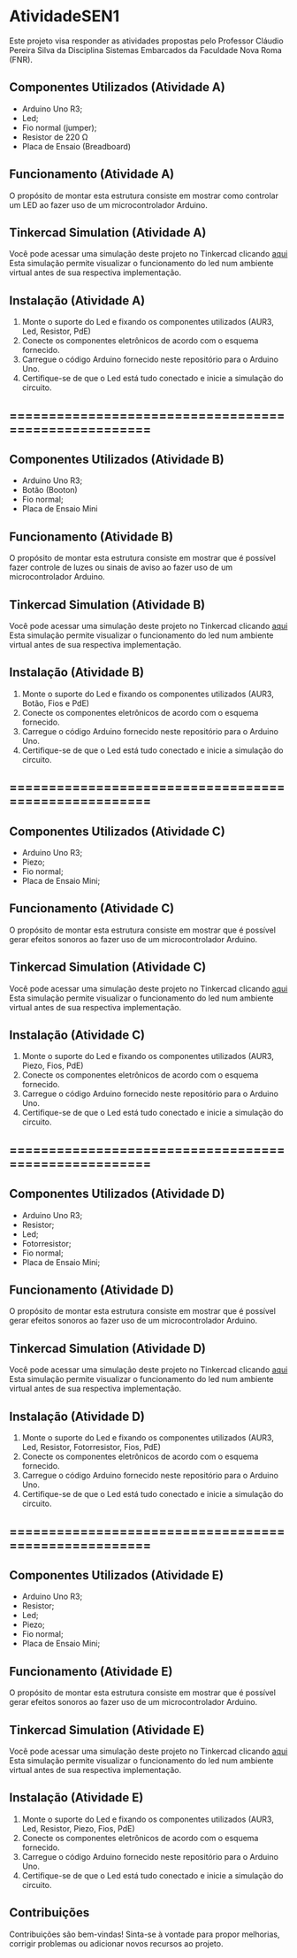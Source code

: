 ﻿# AtividadeSEN1

Este projeto visa responder as atividades propostas pelo Professor Cláudio Pereira Silva da Disciplina Sistemas Embarcados da Faculdade Nova Roma (FNR).

## Componentes Utilizados (Atividade A)
- Arduino Uno R3;   
- Led;
- Fio normal (jumper);
- Resistor de 220 Ω
- Placa de Ensaio (Breadboard)

## Funcionamento (Atividade A)
O propósito de montar esta estrutura consiste em mostrar como controlar um LED ao fazer uso de um microcontrolador Arduino. 

## Tinkercad Simulation (Atividade A)

Você pode acessar uma simulação deste projeto no Tinkercad clicando [aqui]([https://www.tinkercad.com/things/3k7cXSc5EKF-mighty-amur/editel?sharecode=LQkVEqEy6LzjZAZfqLBSAjIlHKlQ80LC0dGxzrPKjSE](https://www.tinkercad.com/things/202XwRQpPTr-stunning-jofo/editel?sharecode=MUUWKSFR_3raqsbHuUJFdEVzhuwG0FYNYcGzFMw1Ny8)) Esta simulação permite visualizar o funcionamento do led num ambiente virtual antes de sua respectiva implementação.

## Instalação (Atividade A)
1. Monte o suporte do Led e fixando os componentes utilizados (AUR3, Led, Resistor, PdE)
2. Conecte os componentes eletrônicos de acordo com o esquema fornecido.
3. Carregue o código Arduino fornecido neste repositório para o Arduino Uno.
4. Certifique-se de que o Led está tudo conectado e inicie a simulação do circuito.

## =====================================================

## Componentes Utilizados (Atividade B)
- Arduino Uno R3;   
- Botão (Booton)
- Fio normal;
- Placa de Ensaio Mini

## Funcionamento (Atividade B)
O propósito de montar esta estrutura consiste em mostrar que é possível fazer controle de luzes ou sinais de aviso ao fazer uso de um microcontrolador Arduino. 

## Tinkercad Simulation (Atividade B)

Você pode acessar uma simulação deste projeto no Tinkercad clicando [aqui](https://www.tinkercad.com/things/goIgVFwYeLX-grand-maimu-bojo/editel?sharecode=5Sy1kFMVDG8HlKglXEzgra53bGllrUJsuaParcChQ4c) Esta simulação permite visualizar o funcionamento do led num ambiente virtual antes de sua respectiva implementação.

## Instalação (Atividade B)
1. Monte o suporte do Led e fixando os componentes utilizados (AUR3, Botão, Fios e PdE)
2. Conecte os componentes eletrônicos de acordo com o esquema fornecido.
3. Carregue o código Arduino fornecido neste repositório para o Arduino Uno.
4. Certifique-se de que o Led está tudo conectado e inicie a simulação do circuito.

## =====================================================

## Componentes Utilizados (Atividade C)
- Arduino Uno R3;   
- Piezo;
- Fio normal;
- Placa de Ensaio Mini;

## Funcionamento (Atividade C)
O propósito de montar esta estrutura consiste em mostrar que é possível gerar efeitos sonoros ao fazer uso de um microcontrolador Arduino.
## Tinkercad Simulation (Atividade C)

Você pode acessar uma simulação deste projeto no Tinkercad clicando [aqui](https://www.tinkercad.com/things/9qu3gchy62T-mighty-waasa-kieran/editel?sharecode=T4f8fvqS1kMabPK29Rap94KTFhqkBqiuX6xFai_Mr7k) Esta simulação permite visualizar o funcionamento do led num ambiente virtual antes de sua respectiva implementação.

## Instalação (Atividade C)
1. Monte o suporte do Led e fixando os componentes utilizados (AUR3, Piezo, Fios, PdE)
2. Conecte os componentes eletrônicos de acordo com o esquema fornecido.
3. Carregue o código Arduino fornecido neste repositório para o Arduino Uno.
4. Certifique-se de que o Led está tudo conectado e inicie a simulação do circuito.

## =====================================================

## Componentes Utilizados (Atividade D)
- Arduino Uno R3;   
- Resistor;
- Led;
- Fotorresistor;
- Fio normal;
- Placa de Ensaio Mini;

## Funcionamento (Atividade D)
O propósito de montar esta estrutura consiste em mostrar que é possível gerar efeitos sonoros ao fazer uso de um microcontrolador Arduino.

## Tinkercad Simulation (Atividade D)

Você pode acessar uma simulação deste projeto no Tinkercad clicando [aqui](https://www.tinkercad.com/things/eM3VKFS0CpP-fantabulous-tumelo/editel?sharecode=CojXc9DqvnEHDtG_ihqilAw1K6RQ67ZXEZAFYhfV_7M) Esta simulação permite visualizar o funcionamento do led num ambiente virtual antes de sua respectiva implementação.

## Instalação (Atividade D)
1. Monte o suporte do Led e fixando os componentes utilizados (AUR3, Led, Resistor, Fotorresistor, Fios, PdE)
2. Conecte os componentes eletrônicos de acordo com o esquema fornecido.
3. Carregue o código Arduino fornecido neste repositório para o Arduino Uno.
4. Certifique-se de que o Led está tudo conectado e inicie a simulação do circuito.


## =====================================================

## Componentes Utilizados (Atividade E)
- Arduino Uno R3;   
- Resistor;
- Led;
- Piezo;
- Fio normal;
- Placa de Ensaio Mini;

## Funcionamento (Atividade E)
O propósito de montar esta estrutura consiste em mostrar que é possível gerar efeitos sonoros ao fazer uso de um microcontrolador Arduino.

## Tinkercad Simulation (Atividade E)

Você pode acessar uma simulação deste projeto no Tinkercad clicando [aqui](https://www.tinkercad.com/things/0eP2ZCb4HyS-atividadee/editel?sharecode=Lfx_b8JLaoXeolmdRneVZRx-bUIreH4K1C3Mh_jWfG4) Esta simulação permite visualizar o funcionamento do led num ambiente virtual antes de sua respectiva implementação.

## Instalação (Atividade E)
1. Monte o suporte do Led e fixando os componentes utilizados (AUR3, Led, Resistor, Piezo, Fios, PdE)
2. Conecte os componentes eletrônicos de acordo com o esquema fornecido.
3. Carregue o código Arduino fornecido neste repositório para o Arduino Uno.
4. Certifique-se de que o Led está tudo conectado e inicie a simulação do circuito.


## Contribuições
Contribuições são bem-vindas! Sinta-se à vontade para propor melhorias, corrigir problemas ou adicionar novos recursos ao projeto.

